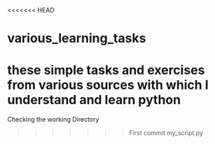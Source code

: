<<<<<<< HEAD
# various_learning_tasks
these simple tasks and exercises from various sources with which I understand and learn python
=======
Checking the working Directory
>>>>>>> First commit my_script.py
